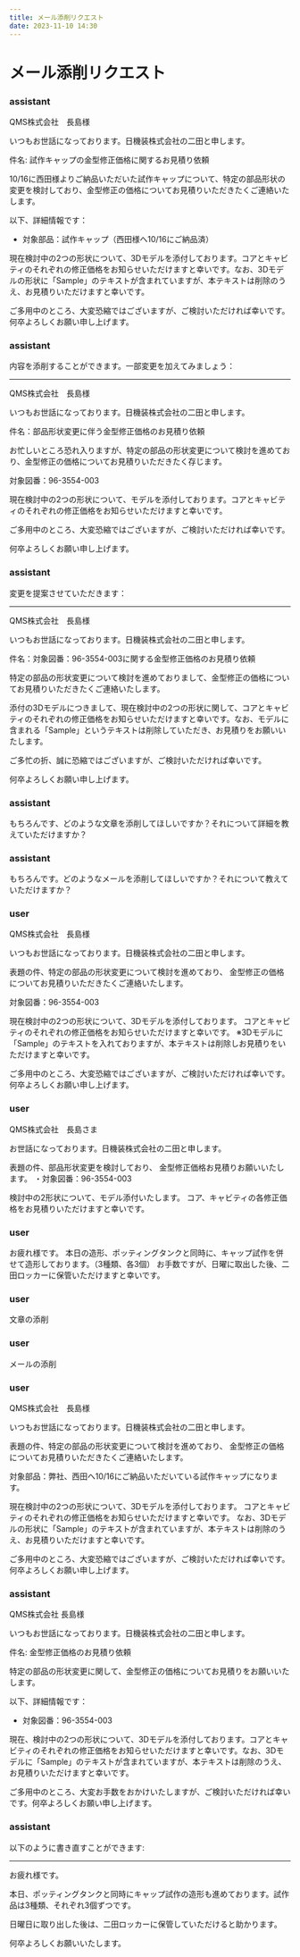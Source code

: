 ```yaml
---
title: メール添削リクエスト
date: 2023-11-10 14:30
---
```


# メール添削リクエスト

### assistant  

QMS株式会社　長島様

いつもお世話になっております。日機装株式会社の二田と申します。

件名: 試作キャップの金型修正価格に関するお見積り依頼

10/16に西田様よりご納品いただいた試作キャップについて、特定の部品形状の変更を検討しており、金型修正の価格についてお見積りいただきたくご連絡いたします。

以下、詳細情報です：

- 対象部品：試作キャップ（西田様へ10/16にご納品済）

現在検討中の2つの形状について、3Dモデルを添付しております。コアとキャビティのそれぞれの修正価格をお知らせいただけますと幸いです。なお、3Dモデルの形状に「Sample」のテキストが含まれていますが、本テキストは削除のうえ、お見積りいただけますと幸いです。

ご多用中のところ、大変恐縮ではございますが、ご検討いただければ幸いです。何卒よろしくお願い申し上げます。

### assistant  

内容を添削することができます。一部変更を加えてみましょう：

---

QMS株式会社　長島様

いつもお世話になっております。日機装株式会社の二田と申します。

件名：部品形状変更に伴う金型修正価格のお見積り依頼

お忙しいところ恐れ入りますが、特定の部品の形状変更について検討を進めており、金型修正の価格についてお見積りいただきたく存じます。

対象図番：96-3554-003

現在検討中の2つの形状について、モデルを添付しております。コアとキャビティのそれぞれの修正価格をお知らせいただけますと幸いです。

ご多用中のところ、大変恐縮ではございますが、ご検討いただければ幸いです。

何卒よろしくお願い申し上げます。

### assistant  

変更を提案させていただきます：

---

QMS株式会社　長島様

いつもお世話になっております。日機装株式会社の二田と申します。

件名：対象図番：96-3554-003に関する金型修正価格のお見積り依頼

特定の部品の形状変更について検討を進めておりまして、金型修正の価格についてお見積りいただきたくご連絡いたします。

添付の3Dモデルにつきまして、現在検討中の2つの形状に関して、コアとキャビティのそれぞれの修正価格をお知らせいただけますと幸いです。なお、モデルに含まれる「Sample」というテキストは削除していただき、お見積りをお願いいたします。

ご多忙の折、誠に恐縮ではございますが、ご検討いただければ幸いです。

何卒よろしくお願い申し上げます。

### assistant  

もちろんです、どのような文章を添削してほしいですか？それについて詳細を教えていただけますか？

### assistant  

もちろんです。どのようなメールを添削してほしいですか？それについて教えていただけますか？

### user  

QMS株式会社　長島様

いつもお世話になっております。日機装株式会社の二田と申します。

表題の件、特定の部品の形状変更について検討を進めており、
金型修正の価格についてお見積りいただきたくご連絡いたします。

対象図番：96-3554-003

現在検討中の2つの形状について、3Dモデルを添付しております。
コアとキャビティのそれぞれの修正価格をお知らせいただけますと幸いです。
※3Dモデルに「Sample」のテキストを入れておりますが、本テキストは削除しお見積りをいただけますと幸いです。

ご多用中のところ、大変恐縮ではございますが、ご検討いただければ幸いです。
何卒よろしくお願い申し上げます。


### user  

QMS株式会社　長島さま

お世話になっております。日機装株式会社の二田と申します。

表題の件、部品形状変更を検討しており、
金型修正価格お見積りお願いいたします。
・対象図番：96-3554-003

検討中の2形状について、モデル添付いたします。
コア、キャビティの各修正価格をお見積りいただけますと幸いです。


### user  

お疲れ様です。
本日の造形、ポッティングタンクと同時に、キャップ試作を併せて造形しております。（3種類、各3個）
お手数ですが、日曜に取出した後、二田ロッカーに保管いただけますと幸いです。

### user  

文章の添削

### user  

メールの添削

### user  

QMS株式会社　長島様

いつもお世話になっております。日機装株式会社の二田と申します。

表題の件、特定の部品の形状変更について検討を進めており、
金型修正の価格についてお見積りいただきたくご連絡いたします。

対象部品：弊社、西田へ10/16にご納品いただいている試作キャップになります。

現在検討中の2つの形状について、3Dモデルを添付しております。
コアとキャビティのそれぞれの修正価格をお知らせいただけますと幸いです。
なお、3Dモデルの形状に「Sample」のテキストが含まれていますが、本テキストは削除のうえ、お見積りいただけますと幸いです。

ご多用中のところ、大変恐縮ではございますが、ご検討いただければ幸いです。
何卒よろしくお願い申し上げます。


### assistant  


QMS株式会社 長島様

いつもお世話になっております。日機装株式会社の二田と申します。

件名: 金型修正価格のお見積り依頼

特定の部品の形状変更に関して、金型修正の価格についてお見積りをお願いいたします。

以下、詳細情報です：

- 対象図番：96-3554-003

現在、検討中の2つの形状について、3Dモデルを添付しております。コアとキャビティのそれぞれの修正価格をお知らせいただけますと幸いです。なお、3Dモデルに「Sample」のテキストが含まれていますが、本テキストは削除のうえ、お見積りいただけますと幸いです。

ご多用中のところ、大変お手数をおかけいたしますが、ご検討いただければ幸いです。何卒よろしくお願い申し上げます。

### assistant  

以下のように書き直すことができます:

---

お疲れ様です。

本日、ポッティングタンクと同時にキャップ試作の造形も進めております。試作品は3種類、それぞれ3個ずつです。

日曜日に取り出した後は、二田ロッカーに保管していただけると助かります。

何卒よろしくお願いいたします。
